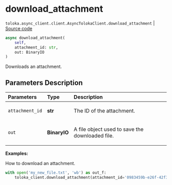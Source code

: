 # download_attachment
`toloka.async_client.client.AsyncTolokaClient.download_attachment` | [Source code](https://github.com/Toloka/toloka-kit/blob/v1.2.1/src/async_client/client.py#L0)

```python
async download_attachment(
    self,
    attachment_id: str,
    out: BinaryIO
)
```

Downloads an attachment.

## Parameters Description

| Parameters | Type | Description |
| :----------| :----| :-----------|
`attachment_id`|**str**|<p>The ID of the attachment.</p>
`out`|**BinaryIO**|<p>A file object used to save the downloaded file.</p>

**Examples:**

How to download an attachment.

```python
with open('my_new_file.txt', 'wb') as out_f:
    toloka_client.download_attachment(attachment_id='0983459b-e26f-42f3-a5fd-6e3feee913e7', out=out_f)
```

